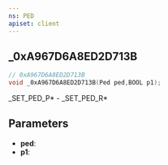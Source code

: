 ```yaml
---
ns: PED
apiset: client
---
```

## _0xA967D6A8ED2D713B

```c
// 0xA967D6A8ED2D713B
void _0xA967D6A8ED2D713B(Ped ped,BOOL p1);
```

_SET_PED_P* - _SET_PED_R*

## Parameters
* **ped**:
* **p1**:



